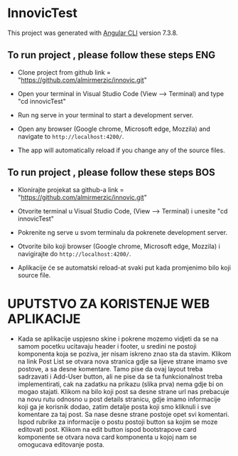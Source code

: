 # InnovicTest

This project was generated with [Angular CLI](https://github.com/angular/angular-cli) version 7.3.8.

## To run project , please follow these steps ENG

* Clone project from github link = "https://github.com/almirmerzic/innovic.git" 

* Open your terminal in Visual Studio Code (View --> Terminal) 
  and type "cd innovicTest"  

* Run ng serve in your terminal to start a development server.

* Open any browser (Google chrome, Microsoft edge, Mozzila) and navigate to `http://localhost:4200/`. 

* The app will automatically reload if you change any of the source files.

## To run project , please follow these steps BOS

* Klonirajte projekat sa github-a link = "https://github.com/almirmerzic/innovic.git" 

* Otvorite terminal u Visual Studio Code, (View --> Terminal) 
  i unesite "cd innovicTest"

* Pokrenite ng serve u svom terminalu da pokrenete development server.

* Otvorite bilo koji browser (Google chrome, Microsoft edge, Mozzila) i navigirajte do `http://localhost:4200/`.

* Aplikacije će se automatski reload-at svaki put kada promjenimo bilo koji source file.

# UPUTSTVO ZA KORISTENJE WEB APLIKACIJE 

* Kada se aplikacije uspjesno skine i pokrene mozemo vidjeti da se na samom pocetku ucitavaju header i footer,
  u sredini ne postoji komponenta koja se poziva, jer nisam iskreno znao sta da stavim. Klikom na link Post List
  se otvara nova stranica gdje sa lijeve strane imamo sve postove, a sa desne komentare. Tamo pise da ovaj layout 
  treba sadrzavati i Add-User button, ali ne pise da se ta funkcionalnost treba implementirati, cak na zadatku na 
  prikazu (slika prva) nema gdje bi on mogao stajati. Klikom na bilo koji post sa desne strane url nas prebacuje 
  na novu rutu odnosno u post details stranicu, gdje imamo informacije koji ga je korisnik dodao, zatim detalje 
  posta koji smo kliknuli i sve komentare za taj post. Sa nase desne strane postoje opet svi komentari. Ispod 
  rubrike za informacije o postu postoji button sa kojim se moze editovati post. Klikom na edit button ispod 
  bootstrapove card komponente se otvara nova card komponenta u kojoj nam se omogucava editovanje posta.


